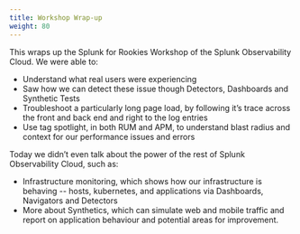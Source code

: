 ```yaml
---
title: Workshop Wrap-up
weight: 80
---
```



This wraps up the Splunk for Rookies Workshop of the Splunk Observability Cloud. We were able to:

* Understand what real users were experiencing
* Saw how we can detect these issue though Detectors, Dashboards and Synthetic Tests
* Troubleshoot a particularly long page load, by following it’s trace across the front and back end and right to the log entries
* Use tag spotlight, in both RUM and APM, to understand blast radius and context for our performance issues and errors

Today we didn’t even talk about the power of the rest of Splunk Observability Cloud, such as:

* Infrastructure monitoring, which shows how our infrastructure is behaving -- hosts, kubernetes, and applications via Dashboards, Navigators and Detectors
* More about Synthetics, which can simulate web and mobile traffic and report on application behaviour and potential areas for improvement.

<!-- More information  can be found here:

[API Test](https://docs.splunk.com/Observability/synthetics/api-test/api-test.html) and 
[Uptime Test](https://docs.splunk.com/Observability/synthetics/uptime-test/uptime-test.html). -->
